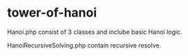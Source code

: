 # tower-of-hanoi
Hanoi.php consist of 3 classes and inclube basic Hanoi logic.

HanoiRecursiveSolving.php contain recursive resolve.
